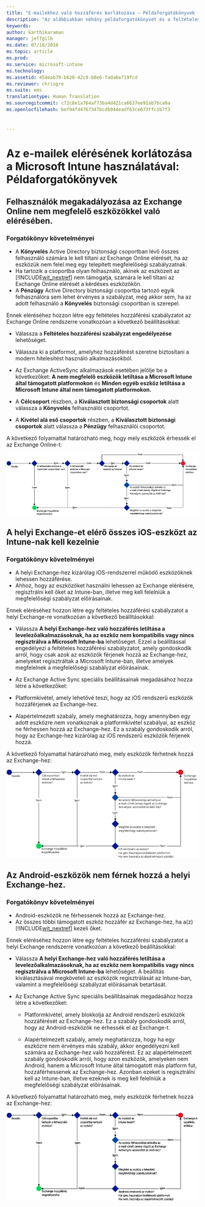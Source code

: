 ```yaml
---
title: "E-mailekhez való hozzáférés korlátozása – Példaforgatókönyvek | Microsoft Intune"
description: "Az alábbiakban néhány példaforgatókönyvet és a feltételes hozzáféréssel történő megvalósításuk módját találhatja."
keywords: 
author: karthikaraman
manager: jeffgilb
ms.date: 07/18/2016
ms.topic: article
ms.prod: 
ms.service: microsoft-intune
ms.technology: 
ms.assetid: 454eab79-b620-42c9-b8e6-fada6e719fcd
ms.reviewer: chrisgre
ms.suite: ems
translationtype: Human Translation
ms.sourcegitcommit: c72c8e1a764af73ba4d421ca6637ee91ab7bca0a
ms.openlocfilehash: bef94f44767347bcdb944eadf63ce673ffc1b7f3


---
```


# Az e-mailek elérésének korlátozása a Microsoft Intune használatával: Példaforgatókönyvek

## Felhasználók megakadályozása az Exchange Online nem megfelelő eszközökkel való elérésében.
### Forgatókönyv követelményei
- A **Könyvelés** Active Directory biztonsági csoportban lévő összes felhasználó számára le kell tiltani az Exchange Online elérését, ha az eszközük nem felel meg egy telepített megfelelőségi szabályzatnak.
- Ha tartozik a csoportba olyan felhasználó, akinek az eszközeit az [!INCLUDE[wit_nextref](../includes/wit_nextref_md.md)] nem támogatja, számára le kell tiltani az Exchange Online elérését a kérdéses eszközökön.
- A **Pénzügy** Active Directory biztonsági csoportba tartozó egyik felhasználóra sem lehet érvényes a szabályzat, még akkor sem, ha az adott felhasználó a **Könyvelés** biztonsági csoportban is szerepel.

Ennek eléréséhez hozzon létre egy feltételes hozzáférési szabályzatot az Exchange Online rendszerre vonatkozóan a következő beállításokkal:

-   Válassza a **Feltételes hozzáférési szabályzat engedélyezése** lehetőséget.

- Válassza ki a platformot, amelyhez hozzáférést szeretne biztosítani a modern hitelesítést használó alkalmazásokból.
- Az Exchange ActiveSync alkalmazások esetében jelölje be a következőket: **A nem megfelelő eszközök letiltása a Microsoft Intune által támogatott platformokon** és **Minden egyéb eszköz letiltása a Microsoft Intune által nem támogatott platformokon.**
-   A **Célcsoport** részben, a **Kiválasztott biztonsági csoportok** alatt válassza a **Könyvelés** felhasználói csoportot.

-   A **Kivétel alá eső csoportok** részben, a **Kiválasztott biztonsági csoportok** alatt válassza a **Pénzügy** felhasználói csoportot.


A következő folyamattal határozható meg, hogy mely eszközök érhessék el az Exchange Online-t:

![Az eszközök általi elérés folyamata](./media/ConditionalAccess8-5.png)

## A helyi Exchange-et elérő összes iOS-eszközt az Intune-nak kell kezelnie
### Forgatókönyv követelményei
- A helyi Exchange-hez kizárólag iOS-rendszerrel működő eszközöknek lehessen hozzáférése.
- Ahhoz, hogy az eszközöket használni lehessen az Exchange elérésére, regisztrálni kell őket az Intune-ban, illetve meg kell felelniük a megfelelőségi szabályzat előírásainak.

Ennek eléréséhez hozzon létre egy feltételes hozzáférési szabályzatot a helyi Exchange-re vonatkozóan a következő beállításokkal:

-   Válassza **A helyi Exchange-hez való hozzáférés letiltása a levelezőalkalmazásoknak, ha az eszköz nem kompatibilis vagy nincs regisztrálva a Microsoft Intune-ba** lehetőséget. Ezzel a beállítással engedélyezi a feltételes hozzáférési szabályzatot, amely gondoskodik arról, hogy csak azok az eszközök férjenek hozzá az Exchange-hez, amelyeket regisztráltak a Microsoft Intune-ban, illetve amelyek megfelelnek a megfelelőségi szabályzat előírásainak.

-   Az Exchange Active Sync speciális beállításainak megadásához hozza létre a következőket:

  -   Platformkivétel, amely lehetővé teszi, hogy az iOS rendszerű eszközök hozzáférjenek az Exchange-hez.   

  -   Alapértelmezett szabály, amely meghatározza, hogy amennyiben egy adott eszközre nem vonatkoznak a platformkivétel szabályai, az eszköz ne férhessen hozzá az Exchange-hez. Ez a szabály gondoskodik arról, hogy az Exchange-hez kizárólag az iOS rendszerű eszközök férjenek hozzá.

A következő folyamattal határozható meg, mely eszközök férhetnek hozzá az Exchange-hez:

![Az eszközök általi elérés folyamata](./media/ConditionalAccess8-3.png)

## Az Android-eszközök nem férnek hozzá a helyi Exchange-hez.
### Forgatókönyv követelményei
- Android-eszközök ne férhessenek hozzá az Exchange-hez.
- Az összes többi támogatott eszköz hozzáfér az Exchange-hez, ha a(z) [!INCLUDE[wit_nextref](../includes/wit_nextref_md.md)] kezeli őket.

Ennek eléréséhez hozzon létre egy feltételes hozzáférési szabályzatot a helyi Exchange rendszerre vonatkozóan a következő beállításokkal:

-   Válassza **A helyi Exchange-hez való hozzáférés letiltása a levelezőalkalmazásoknak, ha az eszköz nem kompatibilis vagy nincs regisztrálva a Microsoft Intune-ba** lehetőséget. A beállítás kiválasztásával megköveteli az eszközök regisztrálását az Intune-ban, valamint a megfelelőségi szabályzat előírásainak betartását.

- Az Exchange Active Sync speciális beállításainak megadásához hozza létre a következőket:
  -   Platformkivétel, amely blokkolja az Android rendszerű eszközök hozzáférését az Exchange-hez. Ez a szabály gondoskodik arról, hogy az Android-eszközök ne érhessék el az Exchange-t.

  -   Alapértelmezett szabály, amely meghatározza, hogy ha egy eszközre nem érvényes más szabály, akkor engedélyezni kell számára az Exchange-hez való hozzáférést. Ez az alapértelmezett szabály gondoskodik arról, hogy azon eszközök, amelyeken nem Android, hanem a Microsoft Intune által támogatott más platform fut, hozzáférhessenek az Exchange-hez. Azonban ezeket is regisztrálni kell az Intune-ban, illetve ezeknek is meg kell felelniük a megfelelőségi szabályzat előírásainak.

A következő folyamattal határozható meg, mely eszközök férhetnek hozzá az Exchange-hez:

![Az eszközök általi elérés folyamata](./media/ConditionalAccess8-4.png)



<!--HONumber=Jul16_HO3-->


